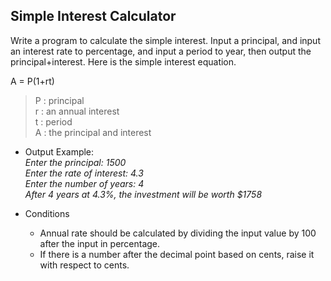## Simple Interest Calculator

Write a program to calculate the simple interest.
Input a principal, and input an interest rate to percentage, and input a period to year, then output the principal+interest.
Here is the simple interest equation.

A = P(1+rt)

> P : principal<br>
> r : an annual interest<br>
> t : period<br>
> A : the principal and interest<br>

* Output Example:
  <br>*Enter the principal: 1500*
  <br>*Enter the rate of interest: 4.3*
  <br>*Enter the number of years: 4*
  <br>*After 4 years at 4.3%, the investment will be worth $1758*

* Conditions
  * Annual rate should be calculated by dividing the input value by 100 after the input in percentage.
  * If there is a number after the decimal point based on cents, raise it with respect to cents.
